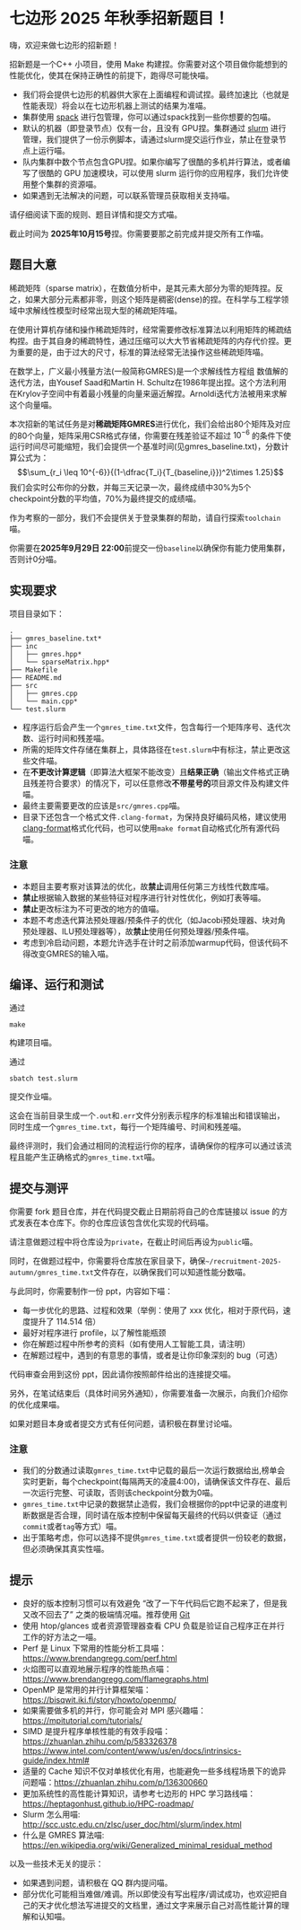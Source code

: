 # 七边形 2025 年秋季招新题目！

嗨，欢迎来做七边形的招新题！

招新题是一个C++ 小项目，使用 Make 构建捏。你需要对这个项目做你能想到的性能优化，使其在保持正确性的前提下，跑得尽可能快喵。

* 我们将会提供七边形的机器供大家在上面编程和调试捏。最终加速比（也就是性能表现）将会以在七边形机器上测试的结果为准喵。
* 集群使用 [spack](https://spack.io/) 进行包管理，你可以通过spack找到一些你想要的包喵。
* 默认的机器（即登录节点）仅有一台，且没有 GPU捏。集群通过 [slurm](https://slurm.schedmd.com/documentation.html) 进行管理，我们提供了一份示例脚本，请通过slurm提交运行作业，禁止在登录节点上运行喵。
* 队内集群中数个节点包含GPU捏。如果你编写了很酷的多机并行算法，或者编写了很酷的 GPU 加速模块，可以使用 slurm 运行你的应用程序，我们允许使用整个集群的资源喵。
* 如果遇到无法解决的问题，可以联系管理员获取相关支持喵。

请仔细阅读下面的规则、题目详情和提交方式喵。

截止时间为 **2025年10月15号**捏。你需要要那之前完成并提交所有工作喵。


## 题目大意

稀疏矩阵（sparse matrix），在数值分析中，是其元素大部分为零的矩阵捏。反之，如果大部分元素都非零，则这个矩阵是稠密(dense)的捏。在科学与工程学领域中求解线性模型时经常出现大型的稀疏矩阵喵。

在使用计算机存储和操作稀疏矩阵时，经常需要修改标准算法以利用矩阵的稀疏结构捏。由于其自身的稀疏特性，通过压缩可以大大节省稀疏矩阵的内存代价捏。更为重要的是，由于过大的尺寸，标准的算法经常无法操作这些稀疏矩阵喵。

在数学上，广义最小残量方法(一般简称GMRES)是一个求解线性方程组 数值解的迭代方法，由Yousef Saad和Martin H. Schultz在1986年提出捏。这个方法利用在Krylov子空间中有着最小残量的向量来逼近解捏。Arnoldi迭代方法被用来求解这个向量喵。

本次招新的笔试任务是对**稀疏矩阵GMRES**进行优化，我们会给出80个矩阵及对应的80个向量，矩阵采用CSR格式存储，你需要在残差验证不超过 $`10^{-6}`$ 的条件下使运行时间尽可能缩短，我们会提供一个基准时间(见gmres_baseline.txt)，分数计算公式为：
$$\sum_{r_i \leq 10^{-6}}{(1-\dfrac{T_i}{T_{baseline,i}})^2\times 1.25}$$
我们会实时公布你的分数，并每三天记录一次，最终成绩中$`30\%`$为5个checkpoint分数的平均值，$`70\%`$为最终提交的成绩喵。

作为考察的一部分，我们不会提供关于登录集群的帮助，请自行探索`toolchain`喵。

你需要在**2025年9月29日 22:00**前提交一份`baseline`以确保你有能力使用集群，否则计0分喵。

## 实现要求

项目目录如下：

```
.
├── gmres_baseline.txt*
├── inc
│   ├── gmres.hpp*
│   └── sparseMatrix.hpp*
├── Makefile
├── README.md
├── src
│   ├── gmres.cpp
│   └── main.cpp*
└── test.slurm
```

* 程序运行后会产生一个`gmres_time.txt`文件，包含每行一个矩阵序号、迭代次数、运行时间和残差喵。
* 所需的矩阵文件存储在集群上，具体路径在`test.slurm`中有标注，禁止更改这些文件喵。
* 在**不更改计算逻辑**（即算法大框架不能改变）且**结果正确**（输出文件格式正确且残差符合要求）的情况下，可以任意修改**不带星号的**项目源文件及构建文件喵。
* 最终主要需要更改的应该是`src/gmres.cpp`喵。
* 目录下还包含一个格式文件`.clang-format`，为保持良好编码风格，建议使用[clang-format](https://clang.llvm.org/docs/ClangFormat.html)格式化代码，也可以使用`make format`自动格式化所有源代码喵。


### 注意
* 本题目主要考察对该算法的优化，故**禁止**调用任何第三方线性代数库喵。
* **禁止**根据输入数据的某些特征对程序进行针对性优化，例如打表等喵。
* **禁止**更改标注为不可更改的地方的值喵。
* 本题不考虑迭代算法预处理器/预条件子的优化（如Jacobi预处理器、块对角预处理器、ILU预处理器等），故**禁止**使用任何预处理器/预条件喵。
* 考虑到冷启动问题，本题允许选手在计时之前添加warmup代码，但该代码不得改变GMRES的输入喵。


## 编译、运行和测试

通过
```
make
```
构建项目喵。

通过
```
sbatch test.slurm
```
提交作业喵。

这会在当前目录生成一个`.out`和`.err`文件分别表示程序的标准输出和错误输出，同时生成一个`gmres_time.txt`，每行一个矩阵编号、时间和残差喵。


最终评测时，我们会通过相同的流程运行你的程序，请确保你的程序可以通过该流程且能产生正确格式的`gmres_time.txt`喵。



## 提交与测评

你需要 fork 题目仓库，并在代码提交截止日期前将自己的仓库链接以 issue 的方式发表在本仓库下。你的仓库应该包含优化实现的代码喵。

请注意做题过程中将仓库设为`private`，在截止时间后再设为`public`喵。

同时，在做题过程中，你需要将仓库放在家目录下，确保`~/recruitment-2025-autumn/gmres_time.txt`文件存在，以确保我们可以知道性能分数喵。

与此同时，你需要制作一份 ppt，内容如下喵：

* 每一步优化的思路、过程和效果（举例：使用了 xxx 优化，相对于原代码，速度提升了 114.514 倍）
* 最好对程序进行 profile，以了解性能瓶颈
* 你在解题过程中所参考的资料（如有使用人工智能工具，请注明）
* 在解题过程中，遇到的有意思的事情，或者是让你印象深刻的 bug（可选）

代码审查会用到这份 ppt，因此请你按照邮件给出的连接提交喵。

另外，在笔试结束后（具体时间另外通知），你需要准备一次展示，向我们介绍你的优化成果喵。

如果对题目本身或者提交方式有任何问题，请积极在群里讨论喵。

### 注意

- 我们的分数通过读取`gmres_time.txt`中记载的最后一次运行数据给出,榜单会实时更新，每个checkpoint(每隔两天的凌晨4:00)，请确保该文件存在、最后一次运行完整、可读取，否则该checkpoint分数为0喵。
- `gmres_time.txt`中记录的数据禁止造假，我们会根据你的ppt中记录的进度判断数据是否合理，同时请在版本控制中保留每天最终的代码以供查证（通过`commit`或者`tag`等方式）喵。
- 出于策略考虑，你可以选择不提供`gmres_time.txt`或者提供一份较老的数据，但必须确保其真实性喵。

## 提示

* 良好的版本控制习惯可以有效避免 “改了一下午代码后它跑不起来了，但是我又改不回去了” 之类的极端情况喵。推荐使用 [Git](https://git-scm.com/)
* 使用 htop/glances 或者资源管理器查看 CPU 负载是验证自己程序正在并行工作的好方法之一喵。
* Perf 是 Linux 下常用的性能分析工具喵：<https://www.brendangregg.com/perf.html>
* 火焰图可以直观地展示程序的性能热点喵：<https://www.brendangregg.com/flamegraphs.html>
* OpenMP 是常用的并行计算框架喵：<https://bisqwit.iki.fi/story/howto/openmp/>
* 如果需要做多机的并行，你可能会对 MPI 感兴趣喵：<https://mpitutorial.com/tutorials/>
* SIMD 是提升程序单核性能的有效手段喵：<https://zhuanlan.zhihu.com/p/583326378> <https://www.intel.com/content/www/us/en/docs/intrinsics-guide/index.html#>
* 适量的 Cache 知识不仅对单核优化有用，也能避免一些多线程场景下的诡异问题喵：<https://zhuanlan.zhihu.com/p/136300660>
* 更加系统性的高性能计算知识，请参考七边形的 HPC 学习路线喵：<https://heptagonhust.github.io/HPC-roadmap/>
* Slurm 怎么用喵: <http://scc.ustc.edu.cn/zlsc/user_doc/html/slurm/index.html>
* 什么是 GMRES 算法喵: <https://en.wikipedia.org/wiki/Generalized_minimal_residual_method>


以及一些技术无关的提示：

* 如果遇到问题，请积极在 QQ 群内提问喵。
* 部分优化可能相当难做/难调。所以即使没有写出程序/调试成功，也欢迎把自己的天才优化想法写进提交的文档里，通过文字来展示自己对高性能计算的理解和认知喵。
